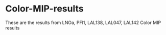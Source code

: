# Color-MIP-results
These are the results from LNOa, PFl1, LAL138, LAL047, LAL142 Color MIP results
